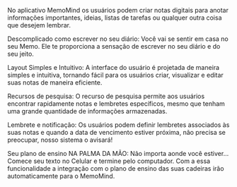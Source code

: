 No aplicativo MemoMind os usuários podem criar notas digitais para anotar  
informações importantes, ideias, listas de tarefas ou qualquer outra coisa que 
desejem lembrar.

Descomplicado como escrever no seu diário:
Você vai se sentir em casa no seu Memo. Ele te proporciona a sensação de escrever 
no seu diário e do seu jeito.

Layout Simples e Intuitivo:
A interface do usuário é projetada de maneira simples e intuitiva, tornando fácil 
para os usuários criar, visualizar e editar suas notas de maneira eficiente.

Recursos de pesquisa:
O recurso de pesquisa permite aos usuários encontrar rapidamente notas e lembretes 
específicos, mesmo que tenham uma grande quantidade de informações armazenadas.

Lembrete e notificação:
Os usuários podem definir lembretes associados às suas notas e quando a data de 
vencimento estiver próxima, não precisa se preocupar, nosso sistema o avisará!

Seu plano de ensino NA PALMA DA MÃO:
Não importa aonde você estiver...
Comece seu texto no Celular e termine pelo  computador. Com a essa funcionalidade 
a integração com o plano de ensino das suas cadeiras irão automaticamente para o 
MemoMind.